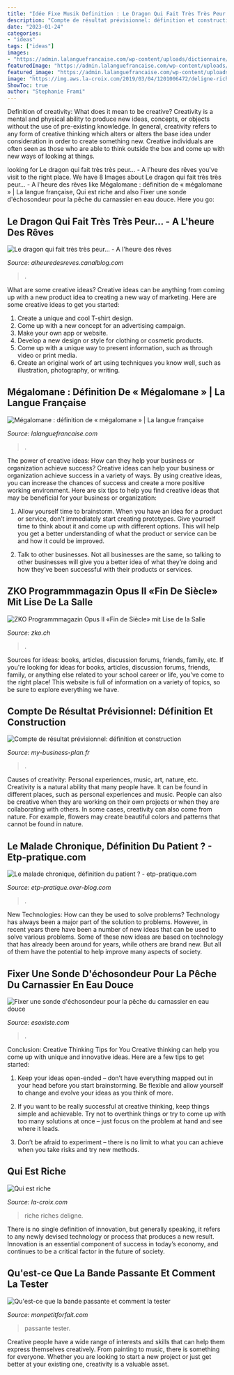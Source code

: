 ```yaml
---
title: "Idée Fixe Musik Definition : Le Dragon Qui Fait Très Très Peur..."
description: "Compte de résultat prévisionnel: définition et construction"
date: "2023-01-24"
categories:
- "ideas"
tags: ["ideas"]
images:
- "https://admin.lalanguefrancaise.com/wp-content/uploads/dictionnaire/megalomane.png"
featuredImage: "https://admin.lalanguefrancaise.com/wp-content/uploads/dictionnaire/megalomane.png"
featured_image: "https://admin.lalanguefrancaise.com/wp-content/uploads/dictionnaire/megalomane.png"
image: "https://img.aws.la-croix.com/2019/03/04/1201006472/deligne-riche_0_729_486.jpg"
ShowToc: true
author: "Stephanie Frami"
---
```



Definition of creativity: What does it mean to be creative?
Creativity is a mental and physical ability to produce new ideas, concepts, or objects without the use of pre-existing knowledge. In general, creativity refers to any form of creative thinking which alters or alters the base idea under consideration in order to create something new. Creative individuals are often seen as those who are able to think outside the box and come up with new ways of looking at things.

	

		
looking for Le dragon qui fait très très peur... - A l&#039;heure des rêves you've visit to the right place. We have 8 Images about Le dragon qui fait très très peur... - A l&#039;heure des rêves like Mégalomane : définition de « mégalomane » | La langue française, Qui est riche and also Fixer une sonde d&#039;échosondeur pour la pêche du carnassier en eau douce. Here you go:
		
    
## Le Dragon Qui Fait Très Très Peur... - A L&#039;heure Des Rêves

<img loading=lazy src="https://p5.storage.canalblog.com/54/23/1201376/127485136_o.jpg" onerror="this.onerror=null;this.src='https://tse1.mm.bing.net/th?id=OIP.8tLppFDRKPo_zPZeNmNzLAHaFj&amp;pid=15.1';" alt="Le dragon qui fait très très peur... - A l&#039;heure des rêves">

_Source: alheuredesreves.canalblog.com_

>. 

	

What are some creative ideas?
Creative ideas can be anything from coming up with a new product idea to creating a new way of marketing. Here are some creative ideas to get you started: 
1. Create a unique and cool T-shirt design.
2. Come up with a new concept for an advertising campaign.
3. Make your own app or website.
4. Develop a new design or style for clothing or cosmetic products. 
5. Come up with a unique way to present information, such as through video or print media. 
6. Create an original work of art using techniques you know well, such as illustration, photography, or writing.

    
## Mégalomane : Définition De « Mégalomane » | La Langue Française

<img loading=lazy src="https://admin.lalanguefrancaise.com/wp-content/uploads/dictionnaire/megalomane.png" onerror="this.onerror=null;this.src='https://tse4.mm.bing.net/th?id=OIP.Rox0mwDkmCA9LNgoYDY4oAHaDz&amp;pid=15.1';" alt="Mégalomane : définition de « mégalomane » | La langue française">

_Source: lalanguefrancaise.com_

>. 

	

The power of creative ideas: How can they help your business or organization achieve success?
Creative ideas can help your business or organization achieve success in a variety of ways. By using creative ideas, you can increase the chances of success and create a more positive working environment. Here are six tips to help you find creative ideas that may be beneficial for your business or organization:
1. Allow yourself time to brainstorm. When you have an idea for a product or service, don’t immediately start creating prototypes. Give yourself time to think about it and come up with different options. This will help you get a better understanding of what the product or service can be and how it could be improved.

2. Talk to other businesses. Not all businesses are the same, so talking to other businesses will give you a better idea of what they’re doing and how they’ve been successful with their products or services.

    
## ZKO Programmmagazin Opus II «Fin De Siècle» Mit Lise De La Salle

<img loading=lazy src="https://zko.ch/wp-content/uploads/2018/11/lise-de-la-salle-7-c-stephane-gallois.jpg" onerror="this.onerror=null;this.src='https://tse2.mm.bing.net/th?id=OIP.Li9goNJcEZJvUORtyqEDGgHaLG&amp;pid=15.1';" alt="ZKO Programmmagazin Opus II «Fin de Siècle» mit Lise de la Salle">

_Source: zko.ch_

>. 

	

Sources for ideas: books, articles, discussion forums, friends, family, etc.
If you're looking for ideas for books, articles, discussion forums, friends, family, or anything else related to your school career or life, you've come to the right place! This website is full of information on a variety of topics, so be sure to explore everything we have.

    
## Compte De Résultat Prévisionnel: Définition Et Construction

<img loading=lazy src="https://www.my-business-plan.fr/sites/default/files/styles/grande-image/public/fichiers/documents-et-images/fiches-pratiques/couts fixes_1.png?itok=WFZ6kFkv" onerror="this.onerror=null;this.src='https://tse4.mm.bing.net/th?id=OIP.6jcXUyYkDVJPI4qiEBHBUwHaEk&amp;pid=15.1';" alt="Compte de résultat prévisionnel: définition et construction">

_Source: my-business-plan.fr_

>. 

	

Causes of creativity: Personal experiences, music, art, nature, etc.
Creativity is a natural ability that many people have. It can be found in different places, such as personal experiences and music. People can also be creative when they are working on their own projects or when they are collaborating with others. In some cases, creativity can also come from nature. For example, flowers may create beautiful colors and patterns that cannot be found in nature.

    
## Le Malade Chronique, Définition Du Patient ? - Etp-pratique.com

<img loading=lazy src="https://img.over-blog-kiwi.com/2/82/42/90/20180905/ob_261d6b_definition-du-patient.jpg" onerror="this.onerror=null;this.src='https://tse1.mm.bing.net/th?id=OIP.aMLApacZAwLNKgOOrv5ZCQHaHa&amp;pid=15.1';" alt="Le malade chronique, définition du patient ? - etp-pratique.com">

_Source: etp-pratique.over-blog.com_

>. 

	

New Technologies: How can they be used to solve problems?
Technology has always been a major part of the solution to problems. However, in recent years there have been a number of new ideas that can be used to solve various problems. Some of these new ideas are based on technology that has already been around for years, while others are brand new. But all of them have the potential to help improve many aspects of society.

    
## Fixer Une Sonde D&#039;échosondeur Pour La Pêche Du Carnassier En Eau Douce

<img loading=lazy src="http://esoxiste.com/wp-content/images/sonde-mauvais-coté.jpg" onerror="this.onerror=null;this.src='https://tse2.mm.bing.net/th?id=OIP.rTUM-WvXM2LbnmGKpqSO2AHaFk&amp;pid=15.1';" alt="Fixer une sonde d&#039;échosondeur pour la pêche du carnassier en eau douce">

_Source: esoxiste.com_

>. 

	

Conclusion: Creative Thinking Tips for You
Creative thinking can help you come up with unique and innovative ideas. Here are a few tips to get started:
1. Keep your ideas open-ended – don’t have everything mapped out in your head before you start brainstorming. Be flexible and allow yourself to change and evolve your ideas as you think of more.

2. If you want to be really successful at creative thinking, keep things simple and achievable. Try not to overthink things or try to come up with too many solutions at once – just focus on the problem at hand and see where it leads.

3. Don’t be afraid to experiment – there is no limit to what you can achieve when you take risks and try new methods.

    
## Qui Est Riche

<img loading=lazy src="https://img.aws.la-croix.com/2019/03/04/1201006472/deligne-riche_0_729_486.jpg" onerror="this.onerror=null;this.src='https://tse4.mm.bing.net/th?id=OIP.FWXxaP8Bf4t25ChWqRT1pwHaE8&amp;pid=15.1';" alt="Qui est riche">

_Source: la-croix.com_

>riche riches deligne. 

	

There is no single definition of innovation, but generally speaking, it refers to any newly devised technology or process that produces a new result. Innovation is an essential component of success in today’s economy, and continues to be a critical factor in the future of society.

    
## Qu&#039;est-ce Que La Bande Passante Et Comment La Tester

<img loading=lazy src="https://www.monpetitforfait.com/comparateur-box-internet/wp-content/uploads/2020/10/tout-savoir-sur-la-bande-passante.png" onerror="this.onerror=null;this.src='https://tse1.mm.bing.net/th?id=OIP.xXOFy5ekJ9zzLKEg_LW7PwHaDt&amp;pid=15.1';" alt="Qu&#039;est-ce que la bande passante et comment la tester">

_Source: monpetitforfait.com_

>passante tester. 

	

Creative people have a wide range of interests and skills that can help them express themselves creatively. From painting to music, there is something for everyone. Whether you are looking to start a new project or just get better at your existing one, creativity is a valuable asset.


